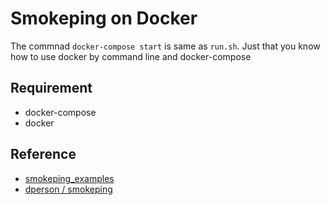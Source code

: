 Smokeping on Docker
===================

The commnad ```docker-compose start``` is same as ```run.sh```. Just that you know how to use docker by command line and docker-compose

## Requirement
- docker-compose
- docker

## Reference
- [smokeping_examples](http://oss.oetiker.ch/smokeping/doc/smokeping_examples.en.html)
- [dperson / smokeping](https://registry.hub.docker.com/u/dperson/smokeping/)
